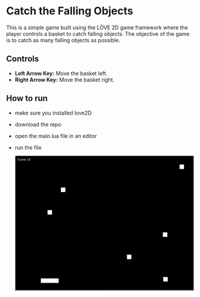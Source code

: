 # Catch the Falling Objects

This is a simple game built using the LÖVE 2D game framework where the player controls a basket to catch falling objects. The objective of the game is to catch as many falling objects as possible.

## Controls

- **Left Arrow Key:** Move the basket left.
- **Right Arrow Key:** Move the basket right.

## How to run
- make sure you installed love2D
- download the repo
- open the main.lua file in an editor
- run the file

  ![](catch_screenshot.JPG)
